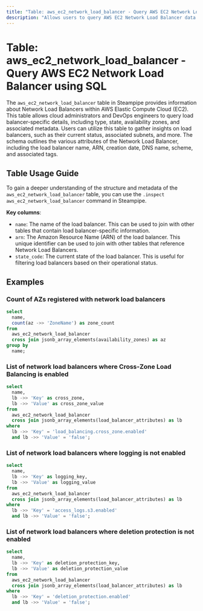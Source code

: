 ```yaml
---
title: "Table: aws_ec2_network_load_balancer - Query AWS EC2 Network Load Balancer using SQL"
description: "Allows users to query AWS EC2 Network Load Balancer data including configuration, status, and other related information."
---
```


# Table: aws_ec2_network_load_balancer - Query AWS EC2 Network Load Balancer using SQL

The `aws_ec2_network_load_balancer` table in Steampipe provides information about Network Load Balancers within AWS Elastic Compute Cloud (EC2). This table allows cloud administrators and DevOps engineers to query load balancer-specific details, including type, state, availability zones, and associated metadata. Users can utilize this table to gather insights on load balancers, such as their current status, associated subnets, and more. The schema outlines the various attributes of the Network Load Balancer, including the load balancer name, ARN, creation date, DNS name, scheme, and associated tags.

## Table Usage Guide

To gain a deeper understanding of the structure and metadata of the `aws_ec2_network_load_balancer` table, you can use the `.inspect aws_ec2_network_load_balancer` command in Steampipe.

**Key columns**:

- `name`: The name of the load balancer. This can be used to join with other tables that contain load balancer-specific information.
- `arn`: The Amazon Resource Name (ARN) of the load balancer. This unique identifier can be used to join with other tables that reference Network Load Balancers.
- `state_code`: The current state of the load balancer. This is useful for filtering load balancers based on their operational status.

## Examples

### Count of AZs registered with network load balancers

```sql
select
  name,
  count(az ->> 'ZoneName') as zone_count
from
  aws_ec2_network_load_balancer
  cross join jsonb_array_elements(availability_zones) as az
group by
  name;
```


### List of network load balancers where Cross-Zone Load Balancing is enabled

```sql
select
  name,
  lb ->> 'Key' as cross_zone,
  lb ->> 'Value' as cross_zone_value
from
  aws_ec2_network_load_balancer
  cross join jsonb_array_elements(load_balancer_attributes) as lb
where
  lb ->> 'Key' = 'load_balancing.cross_zone.enabled'
  and lb ->> 'Value' = 'false';
```


### List of network load balancers where logging is not enabled

```sql
select
  name,
  lb ->> 'Key' as logging_key,
  lb ->> 'Value' as logging_value
from
  aws_ec2_network_load_balancer
  cross join jsonb_array_elements(load_balancer_attributes) as lb
where
  lb ->> 'Key' = 'access_logs.s3.enabled'
  and lb ->> 'Value' = 'false';
```


### List of network load balancers where deletion protection is not enabled

```sql
select
  name,
  lb ->> 'Key' as deletion_protection_key,
  lb ->> 'Value' as deletion_protection_value
from
  aws_ec2_network_load_balancer
  cross join jsonb_array_elements(load_balancer_attributes) as lb
where
  lb ->> 'Key' = 'deletion_protection.enabled'
  and lb ->> 'Value' = 'false';
```

